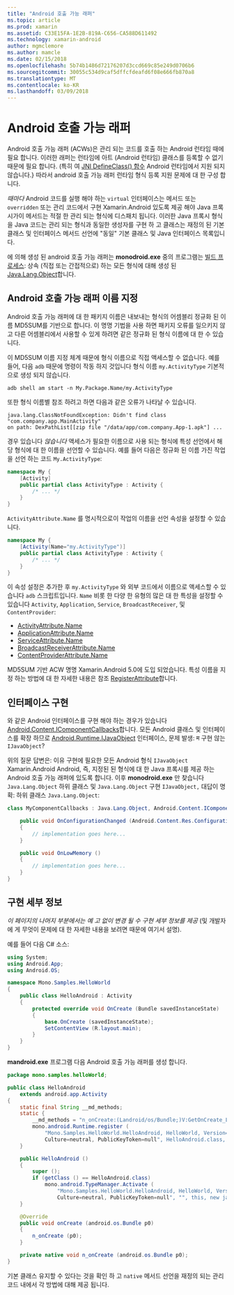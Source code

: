 ```yaml
---
title: "Android 호출 가능 래퍼"
ms.topic: article
ms.prod: xamarin
ms.assetid: C33E15FA-1E2B-819A-C656-CA588D611492
ms.technology: xamarin-android
author: mgmclemore
ms.author: mamcle
ms.date: 02/15/2018
ms.openlocfilehash: 5b74b1486d72176207d3ccd669c85e249d0706b6
ms.sourcegitcommit: 30055c534d9caf5dffcfdeafd6f08e666fb870a8
ms.translationtype: MT
ms.contentlocale: ko-KR
ms.lasthandoff: 03/09/2018
---
```

# <a name="android-callable-wrappers"></a>Android 호출 가능 래퍼

Android 호출 가능 래퍼 (ACWs)은 관리 되는 코드를 호출 하는 Android 런타임 때에 필요 합니다. 이러한 래퍼는 런타임에 아트 (Android 런타임) 클래스를 등록할 수 없기 때문에 필요 합니다. (특히 여 [JNI DefineClass() 함수](http://docs.oracle.com/javase/1.5.0/docs/guide/jni/spec/functions.html#wp15986) Android 런타임에서 지원 되지 않습니다.} 따라서 android 호출 가능 래퍼 런타임 형식 등록 지원 문제에 대 한 구성 합니다. 

*때마다* Android 코드를 실행 해야 하는 `virtual` 인터페이스는 메서드 또는 `overridden` 또는 관리 코드에서 구현 Xamarin.Android 있도록 제공 해야 Java 프록시가이 메서드는 적절 한 관리 되는 형식에 디스패치 됩니다. 이러한 Java 프록시 형식을 Java 코드는 관리 되는 형식과 동일한 생성자를 구현 하 고 클래스는 재정의 된 기본 클래스 및 인터페이스 메서드 선언에 "동일" 기본 클래스 및 Java 인터페이스 목록입니다. 

에 의해 생성 된 android 호출 가능 래퍼는 **monodroid.exe** 중의 프로그램는 [빌드 프로세스](~/android/deploy-test/building-apps/build-process.md): 상속 (직접 또는 간접적으로) 하는 모든 형식에 대해 생성 된 [ Java.Lang.Object](https://developer.xamarin.com/api/type/Java.Lang.Object/)합니다. 



## <a name="android-callable-wrapper-naming"></a>Android 호출 가능 래퍼 이름 지정

Android 호출 가능 래퍼에 대 한 패키지 이름은 내보내는 형식의 어셈블리 정규화 된 이름 MD5SUM를 기반으로 합니다. 이 명명 기법을 사용 하면 패키지 오류를 일으키지 않고 다른 어셈블리에서 사용할 수 있게 하려면 같은 정규화 된 형식 이름에 대 한 수 있습니다. 

이 MD5SUM 이름 지정 체계 때문에 형식 이름으로 직접 액세스할 수 없습니다. 예를 들어, 다음 `adb` 때문에 명령이 작동 하지 것입니다 형식 이름 `my.ActivityType` 기본적으로 생성 되지 않습니다. 

```shell
adb shell am start -n My.Package.Name/my.ActivityType
```

또한 형식 이름별 참조 하려고 하면 다음과 같은 오류가 나타날 수 있습니다.

```shell
java.lang.ClassNotFoundException: Didn't find class "com.company.app.MainActivity"
on path: DexPathList[[zip file "/data/app/com.company.App-1.apk"] ...
```

경우 있습니다 *않습니다* 액세스가 필요한 이름으로 사용 되는 형식에 특성 선언에서 해당 형식에 대 한 이름을 선언할 수 있습니다. 예를 들어 다음은 정규화 된 이름 가진 작업을 선언 하는 코드 `My.ActivityType`:

```csharp
namespace My {
    [Activity]
    public partial class ActivityType : Activity {
        /* ... */
    }
}
```

`ActivityAttribute.Name` 를 명시적으로이 작업의 이름을 선언 속성을 설정할 수 있습니다. 

```csharp
namespace My {
    [Activity(Name="my.ActivityType")]
    public partial class ActivityType : Activity {
        /* ... */
    }
}
```

이 속성 설정은 추가한 후 `my.ActivityType` 와 외부 코드에서 이름으로 액세스할 수 있습니다 `adb` 스크립트입니다. `Name` 비롯 한 다양 한 유형의 많은 대 한 특성을 설정할 수 있습니다 `Activity`, `Application`, `Service`, `BroadcastReceiver`, 및 `ContentProvider`: 

-   [ActivityAttribute.Name](https://developer.xamarin.com/api/property/Android.App.ActivityAttribute.Name/)
-   [ApplicationAttribute.Name](https://developer.xamarin.com/api/property/Android.App.ApplicationAttribute.Name/)
-   [ServiceAttribute.Name](https://developer.xamarin.com/api/property/Android.App.ServiceAttribute.Name/)
-   [BroadcastReceiverAttribute.Name](https://developer.xamarin.com/api/property/Android.Content.BroadcastReceiverAttribute.Name/)
-   [ContentProviderAttribute.Name](https://developer.xamarin.com/api/property/Android.Content.ContentProviderAttribute.Name/)

MD5SUM 기반 ACW 명명 Xamarin.Android 5.0에 도입 되었습니다. 특성 이름을 지정 하는 방법에 대 한 자세한 내용은 참조 [RegisterAttribute](https://developer.xamarin.com/api/type/Android.Runtime.RegisterAttribute/)합니다. 



## <a name="implementing-interfaces"></a>인터페이스 구현

와 같은 Android 인터페이스를 구현 해야 하는 경우가 있습니다 [Android.Content.IComponentCallbacks](https://developer.xamarin.com/api/type/Android.Content.IComponentCallbacks/)합니다. 모든 Android 클래스 및 인터페이스를 확장 하므로 [Android.Runtime.IJavaObject](https://developer.xamarin.com/api/type/Android.Runtime.IJavaObject/) 인터페이스, 문제 발생: म 구현 않는 `IJavaObject`? 

위의 질문 답변은: 이유 구현에 필요한 모든 Android 형식 `IJavaObject` Xamarin.Android Android, 즉, 지정된 된 형식에 대 한 Java 프록시를 제공 하는 Android 호출 가능 래퍼에 있도록 합니다. 이후 **monodroid.exe** 만 찾습니다 `Java.Lang.Object` 하위 클래스 및 `Java.Lang.Object` 구현 `IJavaObject,` 대답이 명확: 하위 클래스 `Java.Lang.Object`: 

```csharp
class MyComponentCallbacks : Java.Lang.Object, Android.Content.IComponentCallbacks {

    public void OnConfigurationChanged (Android.Content.Res.Configuration newConfig)
    {
        // implementation goes here...
    } 

    public void OnLowMemory ()
    {
        // implementation goes here...
    }
}
```


## <a name="implementation-details"></a>구현 세부 정보

*이 페이지의 나머지 부분에서는 예 고 없이 변경 될 수 구현 세부 정보를 제공* (및 개발자에 게 무엇이 문제에 대 한 자세한 내용을 보려면 때문에 여기서 설명). 

예를 들어 다음 C# 소스:

```csharp
using System;
using Android.App;
using Android.OS;

namespace Mono.Samples.HelloWorld
{
    public class HelloAndroid : Activity
    {
        protected override void OnCreate (Bundle savedInstanceState)
        {
            base.OnCreate (savedInstanceState);
            SetContentView (R.layout.main);
        }
    }
}
```

**mandroid.exe** 프로그램 다음 Android 호출 가능 래퍼를 생성 합니다. 

```java
package mono.samples.helloWorld;

public class HelloAndroid
    extends android.app.Activity
{
    static final String __md_methods;
    static {
        __md_methods = "n_onCreate:(Landroid/os/Bundle;)V:GetOnCreate_Landroid_os_Bundle_Handler\n" + "";
        mono.android.Runtime.register (
            "Mono.Samples.HelloWorld.HelloAndroid, HelloWorld, Version=1.0.0.0, 
            Culture=neutral, PublicKeyToken=null", HelloAndroid.class, __md_methods);
    }

    public HelloAndroid ()
    {
        super ();
        if (getClass () == HelloAndroid.class)
            mono.android.TypeManager.Activate (
                "Mono.Samples.HelloWorld.HelloAndroid, HelloWorld, Version=1.0.0.0, 
                Culture=neutral, PublicKeyToken=null", "", this, new java.lang.Object[] {  });
    }

    @Override
    public void onCreate (android.os.Bundle p0)
    {
        n_onCreate (p0);
    }

    private native void n_onCreate (android.os.Bundle p0);
}
```

기본 클래스 유지할 수 있다는 것을 확인 하 고 `native` 메서드 선언을 재정의 되는 관리 코드 내에서 각 방법에 대해 제공 됩니다. 
